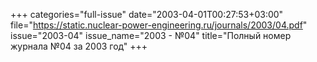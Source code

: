 +++
categories="full-issue"
date="2003-04-01T00:27:53+03:00"
file="https://static.nuclear-power-engineering.ru/journals/2003/04.pdf"
issue="2003-04"
issue_name="2003 - №04"
title="Полный номер журнала №04 за 2003 год"
+++